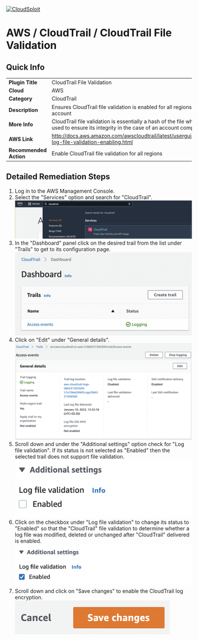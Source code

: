 [![CloudSploit](https://cloudsploit.com/img/logo-new-big-text-100.png "CloudSploit")](https://cloudsploit.com)

# AWS / CloudTrail / CloudTrail File Validation

## Quick Info

| | |
|-|-|
| **Plugin Title** | CloudTrail File Validation |
| **Cloud** | AWS |
| **Category** | CloudTrail |
| **Description** | Ensures CloudTrail file validation is enabled for all regions within an account |
| **More Info** | CloudTrail file validation is essentially a hash of the file which can be used to ensure its integrity in the case of an account compromise. |
| **AWS Link** | http://docs.aws.amazon.com/awscloudtrail/latest/userguide/cloudtrail-log-file-validation-enabling.html |
| **Recommended Action** | Enable CloudTrail file validation for all regions |

## Detailed Remediation Steps
1. Log in to the AWS Management Console.
2. Select the "Services" option and search for "CloudTrail".</br><img src="/resources/aws/cloudtrail/cloudtrail-file-validation/step2.png"/>
3. In the "Dashboard" panel click on the desired trail from the list under "Trails" to get to its configuration page.</br> <img src="/resources/aws/cloudtrail/cloudtrail-file-validation/step3.png"/>
4. Click on "Edit" under "General details". </br><img src="/resources/aws/cloudtrail/cloudtrail-file-validation/step4.png"/>
5. Scroll down and under the "Additional settings" option check for "Log file validation". If its status is not selected as "Enabled" then the selected trail does not support file validation.</br><img src="/resources/aws/cloudtrail/cloudtrail-file-validation/step5.png"/>
6. Click on the checkbox under "Log file validation" to change its status to "Enabled" so that the "CloudTrail" file validation to determine whether a log file was modified, deleted or unchanged after "CloudTrail" delivered is enabled. </br> <img src="/resources/aws/cloudtrail/cloudtrail-file-validation/step6.png"/>
7. Scroll down and click on "Save changes" to enable the CloudTrail log encryption.</br><img src="/resources/aws/cloudtrail/cloudtrail-file-validation/step7.png"/>
